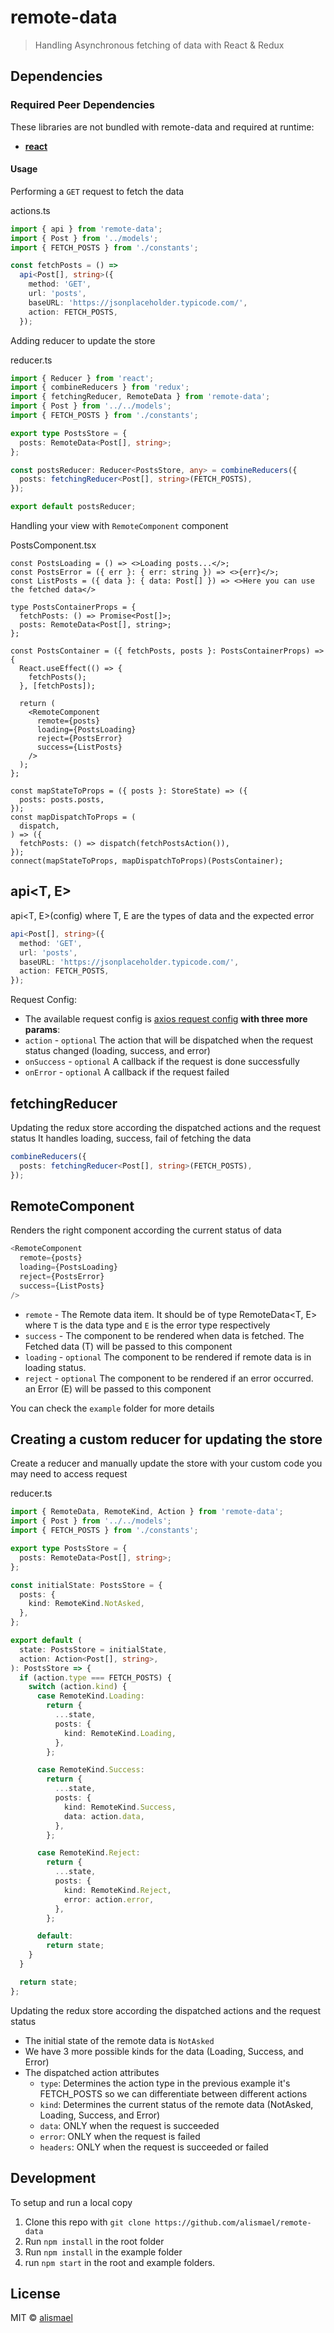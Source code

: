 # remote-data

> Handling Asynchronous fetching of data with React & Redux

## Dependencies

### Required Peer Dependencies

These libraries are not bundled with remote-data and required at runtime:

* [**react**](https://www.npmjs.com/package/react)

#### Usage

Performing a `GET` request to fetch the data

actions.ts

```ts
import { api } from 'remote-data';
import { Post } from '../models';
import { FETCH_POSTS } from './constants';

const fetchPosts = () =>
  api<Post[], string>({
    method: 'GET',
    url: 'posts',
    baseURL: 'https://jsonplaceholder.typicode.com/',
    action: FETCH_POSTS,
  });
```

Adding reducer to update the store

reducer.ts

```ts
import { Reducer } from 'react';
import { combineReducers } from 'redux';
import { fetchingReducer, RemoteData } from 'remote-data';
import { Post } from '../../models';
import { FETCH_POSTS } from './constants';

export type PostsStore = {
  posts: RemoteData<Post[], string>;
};

const postsReducer: Reducer<PostsStore, any> = combineReducers({
  posts: fetchingReducer<Post[], string>(FETCH_POSTS),
});

export default postsReducer;
```

Handling your view with `RemoteComponent` component

PostsComponent.tsx

```tsx
const PostsLoading = () => <>Loading posts...</>;
const PostsError = ({ err }: { err: string }) => <>{err}</>;
const ListPosts = ({ data }: { data: Post[] }) => <>Here you can use the fetched data</>

type PostsContainerProps = {
  fetchPosts: () => Promise<Post[]>;
  posts: RemoteData<Post[], string>;
};

const PostsContainer = ({ fetchPosts, posts }: PostsContainerProps) => {
  React.useEffect(() => {
    fetchPosts();
  }, [fetchPosts]);

  return (
    <RemoteComponent
      remote={posts}
      loading={PostsLoading}
      reject={PostsError}
      success={ListPosts}
    />
  );
};

const mapStateToProps = ({ posts }: StoreState) => ({
  posts: posts.posts,
});
const mapDispatchToProps = (
  dispatch,
) => ({
  fetchPosts: () => dispatch(fetchPostsAction()),
});
connect(mapStateToProps, mapDispatchToProps)(PostsContainer);
```

## api<T, E>

api<T, E>(config) where T, E are the types of data and the expected error

```ts
api<Post[], string>({
  method: 'GET',
  url: 'posts',
  baseURL: 'https://jsonplaceholder.typicode.com/',
  action: FETCH_POSTS,
});
```

Request Config:

* The available request config is <a href="https://github.com/axios/axios#request-config">axios request config</a> **with three more params**:
* `action` - `optional` The action that will be dispatched when the request status changed (loading, success, and error)
* `onSuccess` - `optional` A callback if the request is done successfully
* `onError` - `optional` A callback if the request failed

## fetchingReducer

Updating the redux store according the dispatched actions and the request status
It handles loading, success, fail of fetching the data

```ts
combineReducers({
  posts: fetchingReducer<Post[], string>(FETCH_POSTS),
});
```

## RemoteComponent

Renders the right component according the current status of data

```ts
<RemoteComponent
  remote={posts}
  loading={PostsLoading}
  reject={PostsError}
  success={ListPosts}
/>
```

* `remote` - The Remote data item. It should be of type RemoteData<T, E> where `T` is the data type and `E` is the error type respectively
* `success` - The component to be rendered when data is fetched. The Fetched data (T) will be passed to this component
* `loading` - `optional` The component to be rendered if remote data is in loading status.
* `reject` - `optional` The component to be rendered if an error occurred. an Error (E) will be passed to this component

You can check the `example` folder for more details

## Creating a custom reducer for updating the store

Create a reducer and manually update the store with your custom code you may need to access request

reducer.ts

```ts
import { RemoteData, RemoteKind, Action } from 'remote-data';
import { Post } from '../../models';
import { FETCH_POSTS } from './constants';

export type PostsStore = {
  posts: RemoteData<Post[], string>;
};

const initialState: PostsStore = {
  posts: {
    kind: RemoteKind.NotAsked,
  },
};

export default (
  state: PostsStore = initialState,
  action: Action<Post[], string>,
): PostsStore => {
  if (action.type === FETCH_POSTS) {
    switch (action.kind) {
      case RemoteKind.Loading:
        return {
          ...state,
          posts: {
            kind: RemoteKind.Loading,
          },
        };

      case RemoteKind.Success:
        return {
          ...state,
          posts: {
            kind: RemoteKind.Success,
            data: action.data,
          },
        };

      case RemoteKind.Reject:
        return {
          ...state,
          posts: {
            kind: RemoteKind.Reject,
            error: action.error,
          },
        };

      default:
        return state;
    }
  }

  return state;
};
```

Updating the redux store according the dispatched actions and the request status

* The initial state of the remote data is `NotAsked`
* We have 3 more possible kinds for the data (Loading, Success, and Error)
* The dispatched action attributes
  * `type`: Determines the action type in the previous example it's FETCH_POSTS so we can differentiate between different actions
  * `kind`: Determines the current status of the remote data (NotAsked, Loading, Success, and Error)
  * `data`: ONLY when the request is succeeded
  * `error`: ONLY when the request is failed
  * `headers`: ONLY when the request is succeeded or failed

## Development

To setup and run a local copy

1. Clone this repo with `git clone https://github.com/alismael/remote-data`
2. Run `npm install` in the root folder
3. Run `npm install` in the example folder
4. run `npm start` in the root and example folders.

## License

MIT © [alismael](https://github.com/alismael)
